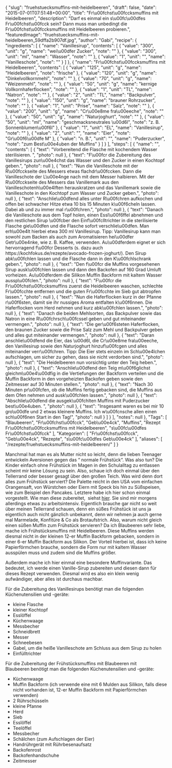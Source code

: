 {
    "slug": "fruehstuecksmuffins-mit-heidelbeeren",
    "draft": false,
    "date": "2015-07-01T07:51:48+00:00",
    "title": "Fr\u00fchst\u00fccksmuffins mit Heidelbeeren",
    "description": "Darf es einmal ein s\u00fc\u00dfes Fr\u00fchst\u00fcck sein? Dann muss man unbedingt die Fr\u00fchst\u00fccksmuffins mit Heidelbeeren probieren.",
    "featuredImage": "fruehstuecksmuffins-mit-heidelbeeren_59dffa2b907df.jpg",
    "author": "Gabi",
    "recipe": {
        "ingredients": [
            {
                "name": "Vanillesirup",
                "contents": [
                    {
                        "value": "300",
                        "unit": "g",
                        "name": "wei\u00dfer Zucker",
                        "note": ""
                    },
                    {
                        "value": "300",
                        "unit": "ml",
                        "name": "Wasser",
                        "note": ""
                    },
                    {
                        "value": "1",
                        "unit": "",
                        "name": "Vanilleschote",
                        "note": ""
                    }
                ]
            },
            {
                "name": "Fr\u00fchst\u00fccksmuffins mit Heidelbeeren",
                "contents": [
                    {
                        "value": "125",
                        "unit": "g",
                        "name": "Heidelbeeren",
                        "note": "frische"
                    },
                    {
                        "value": "120",
                        "unit": "g",
                        "name": "Dinkelvollkornmehl",
                        "note": ""
                    },
                    {
                        "value": "70",
                        "unit": "g",
                        "name": "Weizenmehl",
                        "note": ""
                    },
                    {
                        "value": "50",
                        "unit": "g",
                        "name": "kernige Vollkornhaferflocken",
                        "note": ""
                    },
                    {
                        "value": "1",
                        "unit": "TL",
                        "name": "Natron",
                        "note": ""
                    },
                    {
                        "value": "2",
                        "unit": "TL",
                        "name": "Backpulver",
                        "note": ""
                    },
                    {
                        "value": "150",
                        "unit": "g",
                        "name": "brauner Rohrzucker",
                        "note": ""
                    },
                    {
                        "value": "1",
                        "unit": "Prise",
                        "name": "Salz",
                        "note": ""
                    },
                    {
                        "value": "200",
                        "unit": "g",
                        "name": "Cr\u00e8me fra\u00eeche",
                        "note": ""
                    },
                    {
                        "value": "50",
                        "unit": "g",
                        "name": "Naturjoghurt",
                        "note": ""
                    },
                    {
                        "value": "50",
                        "unit": "ml",
                        "name": "geschmacksneutrales \u00d6l",
                        "note": "z. B. Sonnenblumen\u00f6l"
                    },
                    {
                        "value": "1",
                        "unit": "EL",
                        "name": "Vanillesirup",
                        "note": ""
                    },
                    {
                        "value": "2",
                        "unit": "",
                        "name": "Eier",
                        "note": "Gr\u00f6\u00dfe M"
                    },
                    {
                        "value": "n. B.",
                        "unit": "",
                        "name": "Puderzucker",
                        "note": "zum Best\u00e4uben der Muffins"
                    }
                ]
            }
        ],
        "steps": [
            {
                "name": "",
                "contents": [
                    {
                        "text": "Vorbereitend die Flasche mit kochendem Wasser sterilisieren. ",
                        "photo": null
                    },
                    {
                        "text": "F\u00fcr die Zubereitung des Vanillesirups zun\u00e4chst das Wasser und den Zucker in einen Kochtopf geben.",
                        "photo": null
                    },
                    {
                        "text": "Nun die Vanilleschote mit der R\u00fcckseite des Messers etwas flachdr\u00fccken. Dann  die Vanilleschote der L\u00e4nge nach mit dem Messer halbieren. Mit der R\u00fcckseite des Messers das Vanillemark aus den Vanilleschotenh\u00e4lften herauskratzen und das Vanillemark sowie die Vanilleschote in den Kochtopf zum Wasser und Zucker geben.",
                        "photo": null
                    },
                    {
                        "text": "Anschlie\u00dfend alles unter R\u00fchren aufkochen und offen bei schwacher Hitze etwa 10 bis 15 Minuten k\u00f6cheln lassen. Dabei ab und zu immer mal r\u00fchren.",
                        "photo": null
                    },
                    {
                        "text": "Danach die Vanilleschote aus dem Topf holen, einen Essl\u00f6ffel abnehmen und den restlichen Sirup \u00fcber den Einf\u00fclltrichter in die sterilisierte Flasche gie\u00dfen und die Flasche sofort verschlie\u00dfen. Man erh\u00e4lt hierbei etwa 300 ml Vanillesirup. Tipp: Vanillesirup kann man sowohl zum Backen als auch zum Aromatisieren hei\u00dfer Getr\u00e4nke, wie z. B. Kaffee, verwenden. Au\u00dferdem eignet er sich hervorragend f\u00fcr Desserts (s. dazu auch https:\/\/kochfokus.de\/rezepte\/avocado-frozen-joghurt\/). Den Sirup abk\u00fchlen lassen und die Flasche dann in den K\u00fchlschrank geben.",
                        "photo": null
                    },
                    {
                        "text": "Den f\u00fcr die Muffins vorgesehenen Sirup ausk\u00fchlen lassen und dann den Backofen auf 160 Grad Umluft vorheizen. Au\u00dferdem die Silikon Muffin Backform mit kaltem Wasser aussp\u00fclen.",
                        "photo": null
                    },
                    {
                        "text": "F\u00fcr die Fr\u00fchst\u00fccksmuffins zuerst die Heidelbeeren waschen, schlechte Fr\u00fcchte entfernen und die guten Fr\u00fcchte im Sieb gut abtropfen lassen.",
                        "photo": null
                    },
                    {
                        "text": "Nun die Haferflocken kurz in der Pfanne r\u00f6sten, damit sie ihr nussiges Aroma entfalten k\u00f6nnen.  Die Haferflocken vom Herd nehmen und kurz abk\u00fchlen lassen.",
                        "photo": null
                    },
                    {
                        "text": "Danach die beiden Mehlsorten, das Backpulver sowie das Natron in eine R\u00fchrsch\u00fcssel geben und gut miteinander vermengen.",
                        "photo": null
                    },
                    {
                        "text": "Die ger\u00f6steten Haferflocken, den braunen Zucker sowie die Prise Salz zum Mehl und Backpulver geben und alles gut miteinander vermengen.",
                        "photo": null
                    },
                    {
                        "text": "Daran anschlie\u00dfend die Eier, das \u00d6l, die Cr\u00e8me fra\u00eeche, den Vanillesirup sowie den Naturjoghurt hinzuf\u00fcgen und alles miteinander verr\u00fchren. Tipp: Die Eier stets einzeln im Sch\u00e4lchen aufschlagen, um sicher zu gehen, dass sie nicht verdorben sind.",
                        "photo": null
                    },
                    {
                        "text": "Die Heidelbeeren nun vorsichtig unter den Teig heben.",
                        "photo": null
                    },
                    {
                        "text": "Anschlie\u00dfend den Teig m\u00f6glichst gleichm\u00e4\u00dfig in die Vertiefungen der Backform verteilen und die Muffin Backform in den vorgeheizten Backofen geben sowie den  Zeitmesser auf 30 Minuten stellen.",
                        "photo": null
                    },
                    {
                        "text": "Nach 30 Minuten pr\u00fcfen, ob die Muffins fertig gebacken sind, die Muffins aus dem Ofen nehmen und ausk\u00fchlen lassen.",
                        "photo": null
                    },
                    {
                        "text": "Abschlie\u00dfend die ausgek\u00fchlten Muffins mit Puderzucker best\u00e4uben. ",
                        "photo": null
                    },
                    {
                        "text": "Insgesamt waren es bei mir 10 gro\u00dfe und 2 etwas kleinere Muffins. Ich w\u00fcnsche allen einen sch\u00f6nen Start in den Tag!",
                        "photo": null
                    }
                ]
            }
        ],
        "notes": null
    },
    "Tags": [
        "Blaubeeren",
        "Fr\u00fchst\u00fcck",
        "Geb\u00e4ck",
        "Muffins",
        "Rezept Fr\u00fchst\u00fccksmuffins mit Heidelbeeren",
        "s\u00fc\u00dfes Fr\u00fchst\u00fcck"
    ],
    "Kategorien": [
        "Fr\u00fchst\u00fcck",
        "Geb\u00e4ck",
        "Rezepte",
        "s\u00fc\u00dfes Geb\u00e4ck"
    ],
    "aliases": [
        "\/rezepte\/fruehstuecksmuffins-mit-heidelbeeren\/"
    ]
}

Manchmal hat man es als Mutter nicht so leicht, denn die lieben Teenager entwickeln Aversionen gegen das &#8220; normale Frühstück&#8220;. Was also tun? Die Kinder einfach ohne Frühstück im Magen in den Schulalltag zu entlassen scheint mir keine Lösung zu sein. Also, schaue ich doch einmal über den Tellerrand oder besser gesagt über den großen Teich. Was wird denn dort alles zum Frühstück serviert? Die Palette reicht in den USA vom einfachen Orangensaft, von Würstchen oder Eiern mit Speck bis hin zu Süßspeisen, wie zum Beispiel den Pancakes. Letztere habe ich hier schon einmal vorgestellt. Wie man diese zubereitet,  siehst [hier][1]. Sie sind mir morgens allerdings etwas zu arbeitsintensiv. Eigentlich brauche gar nicht so weit über meinen Tellerrand schauen, denn ein süßes Frühstück ist uns ja eigentlich auch nicht gänzlich unbekannt, denn wir nehmen ja auch gerne mal Marmelade, Konfitüre & Co als Brotaufstrich. Also, warum nicht gleich einen süßen Muffin zum Frühstück servieren? Da ich Blaubeeren sehr liebe, mache ich Frühstücksmuffins mit Heidelbeeren. Diese Muffins werden diesmal nicht in der kleinen 12-er Muffin Backform gebacken, sondern in einer 6-er Muffin Backform aus Silikon. Der Vorteil hierbei ist, dass ich keine Papierförmchen brauche, sondern die Form nur mit kaltem Wasser ausspülen muss und zudem sind die Muffins größer.

Außerdem mache ich hier einmal eine besondere Muffinvariante. Das bedeutet, ich werde einen Vanille-Sirup zubereiten und diesen dann für dieses Rezept verwenden. Diesmal wird es also ein klein wenig aufwändiger, aber alles ist durchaus machbar.

Für die Zubereitung des Vanillesirups benötigt man die folgenden Küchenutensilien und -geräte:

 * kleine Flasche
 * kleiner Kochtopf
 * Esslöffel
 * Küchenwaage
 * Messbecher
 * Schneidbrett
 * Messer
 * Schneebesen
 * Gabel, um die heiße Vanilleschote am Schluss aus dem Sirup zu holen
 * Einfülltrichter

Für die Zubereitung der Frühstücksmuffins mit Blaubeeren mit Blaubeeren benötigt man die folgenden Küchenutensilien und -geräte:

 * Küchenwaage
 * Muffin Backform (ich verwende eine mit 6 Mulden aus Silikon, falls diese nicht vorhanden ist, 12-er Muffin Backform mit Papierförmchen verwenden)
 * 2 Rührschüsseln
 * kleine Pfanne
 * Herd
 * Sieb
 * Esslöffel
 * Teelöffel
 * Messbecher
 * Schälchen (zum Aufschlagen der Eier)
 * Handrührgerät mit Rührbesenaufsatz
 * Backofenrost
 * Backofenhandschuhe
 * Zeitmesser

 





 [1]: https://kochfokus.de/rezepte/rezept-amerikanische-pancakes/